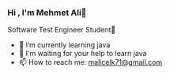 ### Hi , I'm Mehmet Ali👋
Software Test Engineer Student👀
- 🌱 I’m currently learning java
- 🤔 I'm waiting for your help to learn java
- 📫 How to reach me: malicelk71@gmail.com

<!--
**mehmetalicelik71/mehmetalicelik71** is a ✨ _special_ ✨ repository because its `README.md` (this file) appears on your GitHub profile.
-->
